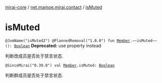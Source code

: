 [mirai-core](../index.md) / [net.mamoe.mirai.contact](index.md) / [isMuted](./is-muted.md)

# isMuted

`@JvmName("isMuted2") @PlannedRemoval("1.0.0") fun `[`Member`](-member/index.md)`.~~isMuted~~(): `[`Boolean`](https://kotlinlang.org/api/latest/jvm/stdlib/kotlin/-boolean/index.html)
**Deprecated:** use property instead

判断改成员是否处于禁言状态.

`@SinceMirai("0.39.0") val `[`Member`](-member/index.md)`.isMuted: `[`Boolean`](https://kotlinlang.org/api/latest/jvm/stdlib/kotlin/-boolean/index.html)

判断群成员是否处于禁言状态.


